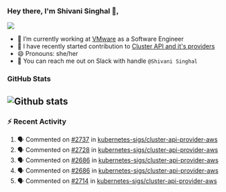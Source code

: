 ### Hey there, I'm Shivani Singhal 👋, 
![](https://komarev.com/ghpvc/?username=shivi28&color=green)

- 🔭 I’m currently working at [VMware](https://tanzu.vmware.com/) as a Software Engineer
- 👯 I have recently started contribution to [Cluster API and it's providers](https://github.com/kubernetes-sigs/cluster-api)
- 😄 Pronouns: she/her
- 💞️ You can reach me out on Slack with handle `@Shivani Singhal` 


### GitHub Stats

![Github stats](https://github-readme-stats.vercel.app/api?username=shivi28&count_private=true&show_icons=true&theme=dark&include_all_commits=true)
---

### :zap: Recent Activity

<!--START_SECTION:activity-->
1. 🗣 Commented on [#2737](https://github.com/kubernetes-sigs/cluster-api-provider-aws/issues/2737) in [kubernetes-sigs/cluster-api-provider-aws](https://github.com/kubernetes-sigs/cluster-api-provider-aws)
2. 🗣 Commented on [#2728](https://github.com/kubernetes-sigs/cluster-api-provider-aws/issues/2728) in [kubernetes-sigs/cluster-api-provider-aws](https://github.com/kubernetes-sigs/cluster-api-provider-aws)
3. 🗣 Commented on [#2686](https://github.com/kubernetes-sigs/cluster-api-provider-aws/issues/2686) in [kubernetes-sigs/cluster-api-provider-aws](https://github.com/kubernetes-sigs/cluster-api-provider-aws)
4. 🗣 Commented on [#2686](https://github.com/kubernetes-sigs/cluster-api-provider-aws/issues/2686) in [kubernetes-sigs/cluster-api-provider-aws](https://github.com/kubernetes-sigs/cluster-api-provider-aws)
5. 🗣 Commented on [#2714](https://github.com/kubernetes-sigs/cluster-api-provider-aws/issues/2714) in [kubernetes-sigs/cluster-api-provider-aws](https://github.com/kubernetes-sigs/cluster-api-provider-aws)
<!--END_SECTION:activity-->

